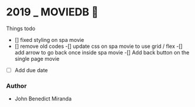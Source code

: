 # 2019 _ MOVIEDB 🐶



Things todo 
- [] fixed styling on spa movie
- [] remove old codes 
-[] update css on spa movie to use grid / flex
-[] add arrow to go back once inside spa movie
-[] Add back button on the single page movie 
-[ ] Add due date



### Author
- John Benedict Miranda
